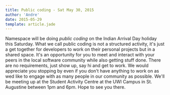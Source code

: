 ```yaml
---
title: Public coding - Sat May 30, 2015
author: 'Andre'
date: 2015-05-29
template: article.jade
---
```


Namespace will be doing *public coding* on the Indian Arrival Day holiday this Saturday. 
What we call public coding is not a structured activity, it's just a get together for developers to work on their personal projects but in a shared space. 
It's an opportunity for you to meet and interact with your peers in the local software community while also getting stuff done.
There are no requirements, just show up, say hi and get to work. 
We would appreciate you stopping by even if you don't have anything to work on as wed like to engage with as many people in our community as possible.
We'll be meeting up at the Student Activity Centre at the UWI Campus in St. Augustine between 1pm and 6pm. Hope to see you there.
